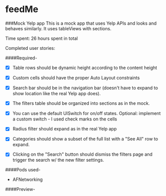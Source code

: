 feedMe
==============

###Mock Yelp app
This is a mock app that uses Yelp APIs and looks and behaves similarly. It uses tableViews with sections.

Time spent: 26 hours spent in total

Completed user stories:

####Required-
- [x] Table rows should be dynamic height according to the content height
- [x] Custom cells should have the proper Auto Layout constraints
- [x] Search bar should be in the navigation bar (doesn't have to expand to show location like the real Yelp app does).
- [x] The filters table should be organized into sections as in the mock.
- [x] You can use the default UISwitch for on/off states. Optional: implement a custom switch - I used check marks on the cells
- [x] Radius filter should expand as in the real Yelp app
- [x] Categories should show a subset of the full list with a "See All" row to expand.
- [x] Clicking on the "Search" button should dismiss the filters page and trigger the search w/ the new filter settings.


####Pods used-

- AFNetworking

####Preview-
 



